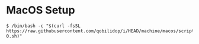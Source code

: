 # MacOS Setup

```console
$ /bin/bash -c "$(curl -fsSL https://raw.githubusercontent.com/qobilidop/i/HEAD/machine/macos/script/setup-0.sh)"
```
